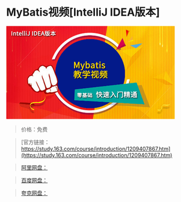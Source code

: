 # MyBatis视频[IntelliJ IDEA版本]

![img](../../../assets/study163/free/03d56190515e4cd1a34ccc07b6834588.jpg)

> 价格：免费

> [官方链接：https://study.163.com/course/introduction/1209407867.htm](https://study.163.com/course/introduction/1209407867.htm)

> [阿里网盘：]()

> [百度网盘：]()

> [夸克网盘：]()
